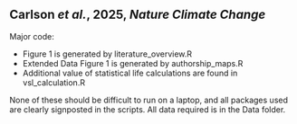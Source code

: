 ## Carlson _et al._, 2025, _Nature Climate Change_

Major code:
- Figure 1 is generated by literature_overview.R
- Extended Data Figure 1 is generated by authorship_maps.R
- Additional value of statistical life calculations are found in vsl_calculation.R

None of these should be difficult to run on a laptop, and all packages used are clearly signposted in the scripts. All data required is in the Data folder.
